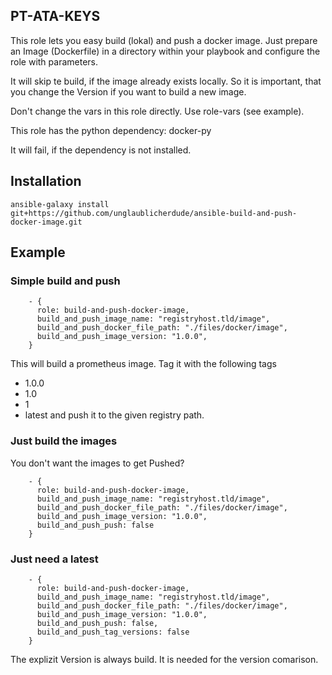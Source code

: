 ## PT-ATA-KEYS

This role lets you easy build (lokal) and push a docker image.
Just prepare an Image (Dockerfile) in a directory within your playbook and configure the role with parameters.

It will skip te build, if the image already exists locally. So it is important, that you change the Version if you want to build a new image.

Don't change the vars in this role directly. Use role-vars (see example).

This role has the python dependency:
docker-py

It will fail, if the dependency is not installed.

## Installation

```ansible-galaxy install git+https://github.com/unglaublicherdude/ansible-build-and-push-docker-image.git```

## Example

### Simple build and push

```
    - {
      role: build-and-push-docker-image,
      build_and_push_image_name: "registryhost.tld/image",
      build_and_push_docker_file_path: "./files/docker/image",
      build_and_push_image_version: "1.0.0",
    }
```

This will build a prometheus image. Tag it with the following tags
 * 1.0.0
 * 1.0
 * 1
 * latest
and push it to the given registry path.

### Just build the images

You don't want the images to get Pushed?

```
    - {
      role: build-and-push-docker-image,
      build_and_push_image_name: "registryhost.tld/image",
      build_and_push_docker_file_path: "./files/docker/image",
      build_and_push_image_version: "1.0.0",
      build_and_push_push: false
    }
```

### Just need a latest

```
    - {
      role: build-and-push-docker-image,
      build_and_push_image_name: "registryhost.tld/image",
      build_and_push_docker_file_path: "./files/docker/image",
      build_and_push_image_version: "1.0.0",
      build_and_push_push: false,
      build_and_push_tag_versions: false
    }
```
The explizit Version is always build. It is needed for the version comarison.